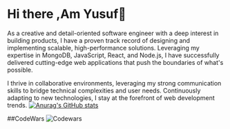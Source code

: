 # Hi there ,Am Yusuf👋

As a creative and detail-oriented software engineer with a deep interest in building products, I have a proven track record of designing and implementing scalable, high-performance solutions. Leveraging my expertise in MongoDB, JavaScript, React, and Node.js, I have successfully delivered cutting-edge web applications that push the boundaries of what's possible.

I thrive in collaborative environments, leveraging my strong communication skills to bridge technical complexities and user needs. Continuously adapting to new technologies, I stay at the forefront of web development trends.
[![Anurag's GitHub stats](https://github-readme-stats.vercel.app/api?username=myussycoder)](https://github.com/anuraghazra/github-readme-stats)

##CodeWars
![Codewars](https://github.r2v.ch/codewars?user=myussycoder&stroke=COLOR)
